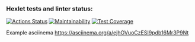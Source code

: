 ### Hexlet tests and linter status:
[![Actions Status](https://github.com/JohnMotherWain/java-project-61/workflows/hexlet-check/badge.svg)](https://github.com/JohnMotherWain/java-project-61/actions)
[![Maintainability](https://api.codeclimate.com/v1/badges/bc953fb0ab378995dab3/maintainability)](https://codeclimate.com/github/JohnMotherWain/java-project-61/java-package/maintainability)
[![Test Coverage](https://api.codeclimate.com/v1/badges/bc953fb0ab378995dab3/test_coverage)](https://codeclimate.com/github/JohnMotherWain/java-project-61/java-package/test_coverage)


Example asciinema
https://asciinema.org/a/ejhOVuoCzESI9pdb16Mr3P9Nt

